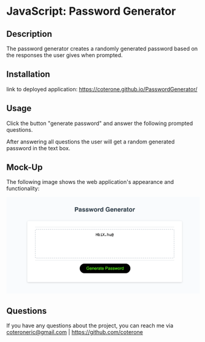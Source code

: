 # JavaScript: Password Generator

## Description
The password generator creates a randomly generated password based on the responses the user gives when prompted.

## Installation
link to deployed application: https://coterone.github.io/PasswordGenerator/

## Usage
Click the button "generate password" and answer the following prompted questions.

After answering all questions the user will get a random generated password in the text box.

## Mock-Up

The following image shows the web application's appearance and functionality:

![The Password Generator application displays a red button to "Generate Password".](./Assets/Pw-Gen-screenshot.png)

## Questions
If you have any questions about the project, you can reach me via coteroneric@gmail.com | https://github.com/coterone
